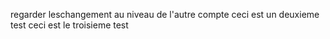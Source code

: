 
regarder leschangement au niveau de l'autre compte
ceci est un deuxieme test
ceci est le troisieme test

